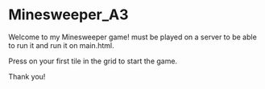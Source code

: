 # Minesweeper_A3

Welcome to my Minesweeper game! must be played on a server to be able to run it and run it on main.html. 

Press on your first tile in the grid to start the game. 

Thank you!
